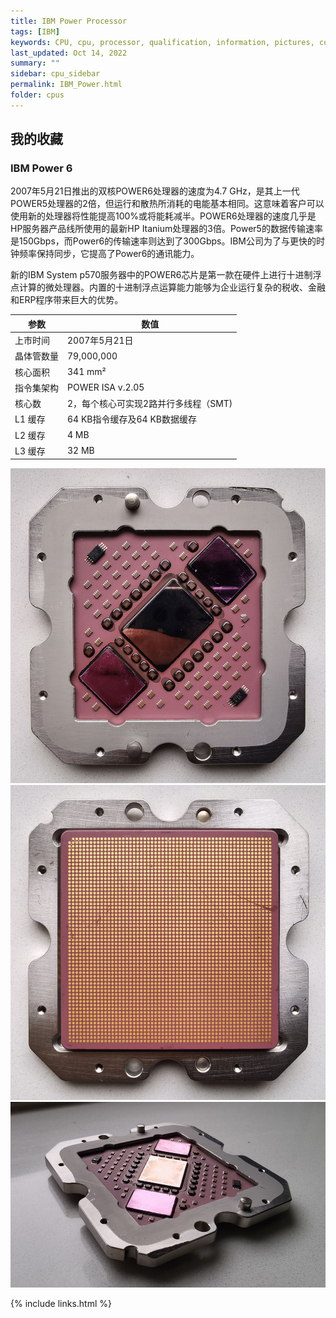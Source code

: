 ```yaml
---
title: IBM Power Processor
tags: [IBM]
keywords: CPU, cpu, processor, qualification, information, pictures, core, frequency, chip packaging, packaging, cpu info, x86, collection, amd, cyrix, harris, ibm, idt, iit, intel, motorola, nec, sgs, sgs-thomson, siemens, ST, signetics, mhs, ti, texas instruments, ulsi, umc, weitek, zilog, 808x, 8085, 8088, 8086, 80188, 80186, 80286, 286, 80386, 386, i386, Am386, 386sx, 386dx, 486, i486, 586, 486sx, 486dx, overdrive, 487, pentium, 586, 5x86, 386dlc, 386slc, 486dx2, mmx, ppro, pentium-pro, pro, athlon, duron, z80, dirk oppelt, dirk, oppelt, engineering, sample, samples
last_updated: Oct 14, 2022
summary: ""
sidebar: cpu_sidebar
permalink: IBM_Power.html
folder: cpus
---
```


## 我的收藏

### IBM Power 6 

2007年5月21日推出的双核POWER6处理器的速度为4.7 GHz，是其上一代POWER5处理器的2倍，但运行和散热所消耗的电能基本相同。这意味着客户可以使用新的处理器将性能提高100%或将能耗减半。POWER6处理器的速度几乎是HP服务器产品线所使用的最新HP Itanium处理器的3倍。Power5的数据传输速率是150Gbps，而Power6的传输速率则达到了300Gbps。IBM公司为了与更快的时钟频率保持同步，它提高了Power6的通讯能力。

新的IBM System p570服务器中的POWER6芯片是第一款在硬件上进行十进制浮点计算的微处理器。内置的十进制浮点运算能力能够为企业运行复杂的税收、金融和ERP程序带来巨大的优势。

| 参数 | 数值 |
| ------ | ------ |
| 上市时间 | 2007年5月21日 |
| 晶体管数量 | 79,000,000 |
| 核心面积 | 341 mm² |
| 指令集架构 | POWER ISA v.2.05 |
| 核心数 | 2，每个核心可实现2路并行多线程（SMT) |
| L1 缓存 | 64 KB指令缓存及64 KB数据缓存 |
| L2 缓存 | 4 MB |
| L3 缓存 | 32 MB |

![IBM Power 6 正面](/images/cpus/IBM/IBM_Power6_1.jpg)
![IBM Power 6 反面](/images/cpus/IBM/IBM_Power6_2.jpg)
![IBM Power 6 侧面](/images/cpus/IBM/IBM_Power6_3.jpg)

{% include links.html %}
